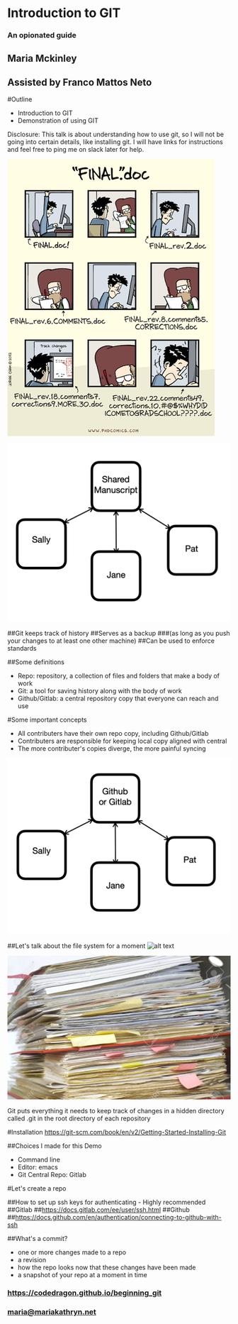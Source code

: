 # Introduction to GIT
### An opionated guide

## Maria Mckinley
## Assisted by Franco Mattos Neto




#Outline
* Introduction to GIT
* Demonstration of using GIT

Disclosure: This talk is about understanding how to use git, so I will not be going into
certain details, like installing git. I will have links for instructions and feel free
to ping me on slack later for help.




![alt text](assets/final_doc.gif "'Piled Higher and Deeper' by Jorge Cham www.phdcomics.com")




![alt text](assets/share_manuscript.png "One document, many authors")




##Git keeps track of history
##Serves as a backup
###(as long as you push your changes to at least one other machine)
##Can be used to enforce standards




##Some definitions
* Repo: repository, a collection of files and folders that make a body of work
* Git:  a tool for saving history along with the body of work
* Github/Gitlab:  a central repository copy that everyone can reach and use




#Some important concepts
* All contributers have their own repo copy, including Github/Gitlab
* Contributers are responsible for keeping local copy aligned with central
* The more contributer's copies diverge, the more painful syncing




![alt text](assets/github_gitlab.png "Git repo, many authors")




##Let's talk about the file system for a moment
![alt text](assets/color_coded_files.jpeg "organized folders ©Elena Elisseeva | Dreamstime.com")




![alt text](assets/messy-file-folder.jpeg "Messy File Folders")




Git puts everything it needs to keep track of changes in a hidden directory called
.git in the root directory of each repository




#Installation
https://git-scm.com/book/en/v2/Getting-Started-Installing-Git




##Choices I made for this Demo
* Command line
* Editor: emacs
* Git Central Repo: Gitlab




#Let's create a repo




##How to set up ssh keys for authenticating - Highly recommended
##Gitlab
##https://docs.gitlab.com/ee/user/ssh.html
##Github
##https://docs.github.com/en/authentication/connecting-to-github-with-ssh




##What's a commit?
* one or more changes made to a repo
* a revision
* how the repo looks now that these changes have been made
* a snapshot of your repo at a moment in time




### https://codedragon.github.io/beginning_git
### maria@mariakathryn.net
